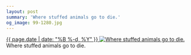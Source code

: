 ```yaml
---
layout: post
summary: 'Where stuffed animals go to die.'
og_image: 99-1280.jpg
---
```


<p>
 <time>
  <a href="/99">
   {{ page.date | date: "%B %-d, %Y" }}
  </a>
 </time>
 <a href="/99">
  <img alt="Where stuffed animals go to die." sizes="(min-width: 700px) 50vw, calc(100vw - 2rem)" src="{{ site.assets_url }}/99-640.jpg" srcset="{{ site.assets_url }}/99-1280.jpg 1280w, {{ site.assets_url }}/99-960.jpg 960w, {{ site.assets_url }}/99-640.jpg 640w, {{ site.assets_url }}/99-320.jpg 320w"/>
 </a>
 <span>
  Where stuffed animals go to die.
 </span>
</p>
